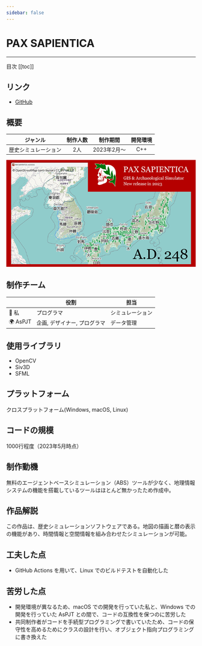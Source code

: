 ```yaml
---
sidebar: false
---
```


# PAX SAPIENTICA
---

目次
[[toc]]

## リンク
- [GitHub](https://github.com/AsPJT/PAX_SAPIENTICA)

## 概要
|ジャンル|制作人数|制作期間|開発環境|
|:---:|:---:|:---:|:---:|
|歴史シミュレーション|2人|2023年2月〜|C++|
[![PAXS](../.vuepress/public/imgs/home/Vue-PAXS.png)](works/PAXS.html)

## 制作チーム
||役割|担当|
|---|---|---|
|🐧 私|プログラマ|シミュレーション|
|🌍 AsPJT|企画, デザイナー, プログラマ|データ管理|

## 使用ライブラリ
- OpenCV
- Siv3D
- SFML

## プラットフォーム
クロスプラットフォーム(Windows, macOS, Linux)

## コードの規模
1000行程度（2023年5月時点）

## 制作動機
無料のエージェントベースシミュレーション（ABS）ツールが少なく、地理情報システムの機能を搭載しているツールはほとんど無かったため作成中。

## 作品解説
この作品は、歴史シミュレーションソフトウェアである。地図の描画と暦の表示の機能があり、時間情報と空間情報を組み合わせたシミュレーションが可能。

## 工夫した点
- GitHub Actions を用いて、Linux でのビルドテストを自動化した

## 苦労した点
- 開発環境が異なるため、macOS での開発を行っていた私と、Windows での開発を行っていた AsPJT との間で、コードの互換性を保つのに苦労した
- 共同制作者がコードを手続型プログラミングで書いていたため、コードの保守性を高めるためにクラスの設計を行い、オブジェクト指向プログラミングに書き換えた
